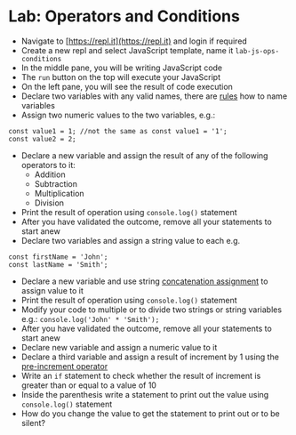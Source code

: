 # Lab: Operators and Conditions

* Navigate to [https://repl.it](https://repl.it) and login if required
* Create a new repl and select JavaScript template, name it `lab-js-ops-conditions`
* In the middle pane, you will be writing JavaScript code
* The `run` button on the top will execute your JavaScript
* On the left pane, you will see the result of code execution
* Declare two variables with any valid names, there are [rules](https://www.dummies.com/web-design-development/javascript/naming-javascript-variables/) how to name variables
* Assign two numeric values to the two variables, e.g.:
```
const value1 = 1; //not the same as const value1 = '1';
const value2 = 2;
```
* Declare a new variable and assign the result of any of the following operators to it:
  * Addition
  * Subtraction
  * Multiplication
  * Division
* Print the result of operation using `console.log()` statement
* After you have validated the outcome, remove all your statements to start anew
* Declare two variables and assign a string value to each e.g.
```
const firstName = 'John'; 
const lastName = 'Smith';
```
* Declare a new variable and use string [concatenation assignment](https://docs.onux.com/en-US/Developers/JavaScript-PP/Language/Reference/Expressions/assignment-operators/concatenation) to assign value to it
* Print the result of operation using `console.log()` statement
* Modify your code to multiple or to divide two strings or string variables e.g.: `console.log('John' * 'Smith');`
* After you have validated the outcome, remove all your statements to start anew
* Declare new variable and assign a numeric value to it
* Declare a third variable and assign a result of increment by 1 using the [pre-increment operator](https://www.tutorialgateway.org/increment-and-decrement-operators-in-javascript/)
* Write an `if` statement to check whether the result of increment is greater than or equal to a value of 10
* Inside the parenthesis write a statement to print out the value using `console.log()` statement
* How do you change the value to get the statement to print out or to be silent?
